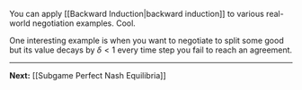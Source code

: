 You can apply [[Backward Induction|backward induction]] to various real-world negotiation examples. Cool.

One interesting example is when you want to negotiate to split some good but its value decays by $\delta<1$ every time step you fail to reach an agreement.

---

**Next:** [[Subgame Perfect Nash Equilibria]]